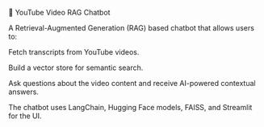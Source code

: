 🎥 YouTube Video RAG Chatbot

A Retrieval-Augmented Generation (RAG) based chatbot that allows users to:

Fetch transcripts from YouTube videos.

Build a vector store for semantic search.

Ask questions about the video content and receive AI-powered contextual answers.

The chatbot uses LangChain, Hugging Face models, FAISS, and Streamlit for the UI.
